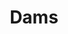 ---
title: Dams
longTitle: 'Dams'
tags:
- gccommon
french:
- "[[Barrage]]"
usedFor:
- "[[Dykes]]"
---